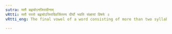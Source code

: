 ```yaml
---
sutra: मतौ बह्वचोऽनजिरादीनाम्
vRtti: मतौ परतो बह्वचोऽजिरादिवर्जितस्य दीर्घो भवति संज्ञायां विषये ॥
vRtti_eng: The final vowel of a word consisting of more than two syllables is lengthened before the affix मत्, when it is a name, but not of the words अजिर &c.

---
```

